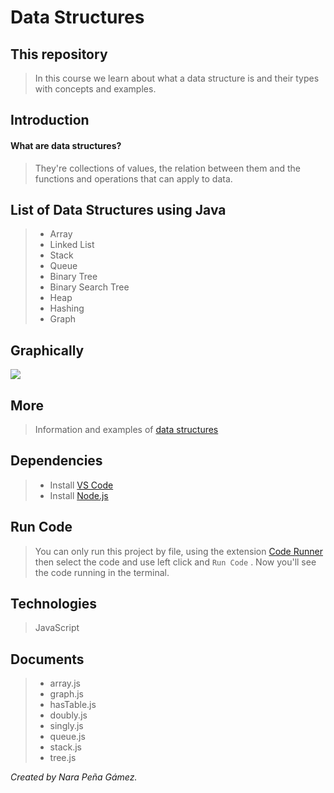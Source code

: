 # Data Structures

## This repository
> In this course we learn about what a data structure is and their types with concepts and examples.

## Introduction
#### What are data structures?
> They're collections of values, the relation between them and the functions and operations that can apply to data. 

## List of Data Structures using Java
> - Array
> - Linked List
> - Stack 
> - Queue
> - Binary Tree
> - Binary Search Tree
> - Heap
> - Hashing 
> - Graph

## Graphically

<img src="https://user-images.githubusercontent.com/79294934/124224708-cc8de680-dacb-11eb-94d4-ddc6237fdbd5.png"> </img>


## More
> Information and examples of [data structures](https://www.mygreatlearning.com/blog/data-structures-using-java/)

## Dependencies
> - Install [VS Code](https://code.visualstudio.com/download)
> - Install [Node.js](https://nodejs.org/en/)

## Run Code
> You can only run this project by file, using the extension [Code Runner](https://marketplace.visualstudio.com/items?itemName=formulahendry.code-runner) then select the code and use left click and `Run Code` . Now you'll see the code running in the terminal.

## Technologies
> JavaScript

## Documents
> - array.js
> - graph.js
> - hasTable.js
> - doubly.js
> - singly.js
> - queue.js
> - stack.js
> - tree.js

_Created by Nara Peña Gámez._
